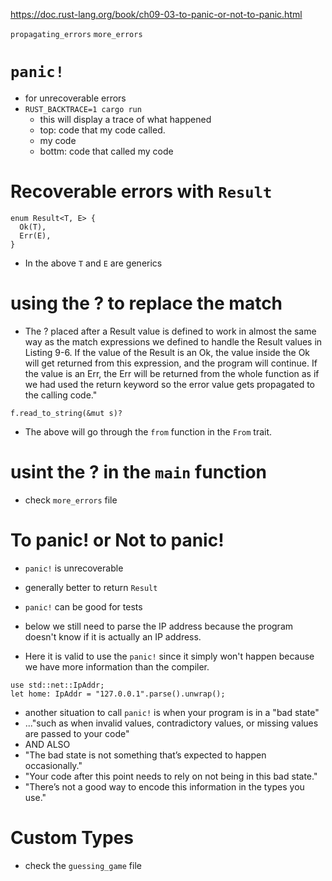 https://doc.rust-lang.org/book/ch09-03-to-panic-or-not-to-panic.html

`propagating_errors`
`more_errors`

# `panic!`

- for unrecoverable errors
- `RUST_BACKTRACE=1 cargo run`
  - this will display a trace of what happened
  - top: code that my code called.
  - my code
  - bottm: code that called my code

# Recoverable errors with `Result`

```
enum Result<T, E> {
  Ok(T),
  Err(E),
}
```

- In the above `T` and `E` are generics

# using the ? to replace the match

- The ? placed after a Result value is defined to work in almost the same way as the match expressions we defined to handle the Result values in Listing 9-6. If the value of the Result is an Ok, the value inside the Ok will get returned from this expression, and the program will continue. If the value is an Err, the Err will be returned from the whole function as if we had used the return keyword so the error value gets propagated to the calling code."

```
f.read_to_string(&mut s)?
```

- The above will go through the `from` function in the `From` trait.

# usint the ? in the `main` function

- check `more_errors` file

# To panic! or Not to panic!

- `panic!` is unrecoverable
- generally better to return `Result`
- `panic!` can be good for tests

- below we still need to parse the IP address because the program doesn't know if it is actually an IP address.
- Here it is valid to use the `panic!` since it simply won't happen because we have more information than the compiler.

```
use std::net::IpAddr;
let home: IpAddr = "127.0.0.1".parse().unwrap();
```

- another situation to call `panic!` is when your program is in a "bad state"
- ..."such as when invalid values, contradictory values, or missing values are passed to your code"
- AND ALSO
- "The bad state is not something that’s expected to happen occasionally."
- "Your code after this point needs to rely on not being in this bad state."
- "There’s not a good way to encode this information in the types you use."

# Custom Types

- check the `guessing_game` file
